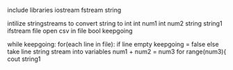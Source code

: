 include libraries
iostream
fstream
string

intilize stringstreams to convert string to int
int num1
int num2
string string1
ifstream file
open csv in file
bool keepgoing

while keepgoing:
    for(each line in file):
        if line empty
            keepgoing = false
        else
            take line
            string stream into variables
            num1 + num2 = num3
            for range(num3){
                cout string1


